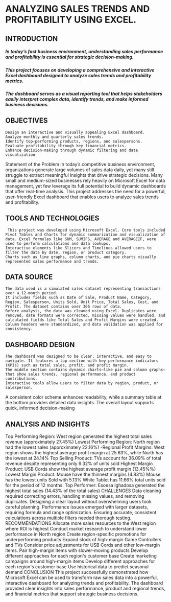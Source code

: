# ANALYZING  SALES TRENDS AND PROFITABILITY USING EXCEL.
## INTRODUCTION
##### In today’s fast business environment, understanding sales performance and profitability is essential for strategic decision-making.
##### This project focuses on developing a comprehensive and interactive Excel dashboard designed to analyze sales trends and profitability metrics. 
##### The dashboard serves as a visual reporting tool that helps stakeholders easily interpret complex data, identify trends, and make informed business decisions. 
## OBJECTIVES
	Design an interactive and visually appealing Excel dashboard.
	Analyze monthly and quarterly sales trends.
	Identify top-performing products, regions, and salespersons.
	Evaluate profitability through key financial metrics.
	Enhance decision-making through dynamic filtering and data visualization
Statement of the Problem
	In today’s competitive business environment, organizations generate large volumes of sales data daily, yet many still struggle to extract meaningful insights that drive strategic decisions. 
	Many small and medium-sized businesses rely heavily on Microsoft Excel for data management, yet few leverage its full potential to build dynamic dashboards that offer real-time analysis. 
	This project addresses the need for a powerful, user-friendly Excel dashboard that enables users to analyze sales trends and profitability. 
## TOOLS AND TECHNOLOGIES
	 This project was developed using Microsoft Excel. Core tools included Pivot Tables and Charts for dynamic summarization and visualization of data. Excel formulas like SUM, SUMIFS, AVERAGE and AVERAGEIF, were used to perform calculations and data lookups. 
	Interactive elements like Slicers and Timelines allowed users to filter the data by date, region, or product category. 
	Charts such as line graphs, column charts, and pie charts visually represented sales performance and trends.
## DATA SOURCE
	The data used is a simulated sales dataset representing transactions over a 12-month period. 
	It includes fields such as Date of Sale, Product Name, Category, Region, Salesperson, Units Sold, Unit Price, Total Sales, Cost, and Profit. The dataset contains over 366 rows of data. 
	Before analysis, the data was cleaned using Excel. Duplicates were removed, date formats were corrected, missing values were handled, and calculated fields like Total Sales and Profit Margins were created. 
	Column headers were standardized, and data validation was applied for consistency.
## DASHBOARD DESIGN
	The dashboard was designed to be clear, interactive, and easy to navigate. It features a top section with key performance indicators (KPIs) such as total sales, profit, and profit margin. 
	The middle section contains dynamic charts—like pie and column graphs—that show sales trends, regional performance, and product contributions.
	Interactive tools allow users to filter data by region, product, or salesperson. 
A consistent color scheme enhances readability, while a summary table at the bottom provides detailed data insights. The overall layout supports quick, informed decision-making
## ANALYSIS AND INSIGHTS
Top Performing Region: West region generated the highest total sales revenue (approximately 27.45%)
Lowest Performing Region: North region had the lowest sales (approximately 22.16%)
-Regional Profit Margins: West region shows the highest average profit margin at 25.63%, while North has the lowest at 24.14%
Top Selling Product: TVs account for 36.09% of total revenue despite representing only 9.32% of units sold
Highest Margin Product: USB Cords show the highest average profit margin (13.45%%)
Lowest Margin Product: Mouse have the thinnest margins (4.83%)
Mouse has the lowest units Sold with 5.13% 
While Tablet has 11.66% total units sold for the period of 12 months.
Top Performer: Esoesa Ighadosa generated the highest total sales (14.43% of the total sales)
CHALLENGES
Data cleaning required correcting errors, handling missing values, and removing duplicates.
Designing a clear layout without overwhelming users took careful planning.
Performance issues emerged with larger datasets, requiring formula and range optimization.
Ensuring accurate, consistent calculations across multiple filters needed thorough testing.
RECOMMENDATIONS
Allocate more sales resources to the West region where ROI is highest
Conduct market research to understand lower performance in North region
Create region-specific promotions for underperforming products
Expand stock of high-margin Game Controllers and TVs
Consider price adjustments for USB Cords and other low-margin items.
Pair high-margin items with slower-moving products
Develop different approaches for each region's customer base
Create marketing campaigns around high-margin items
Develop different approaches for each region's customer base
Use historical data to predict seasonal demand
CONCLUSION
This project successfully demonstrated how Microsoft Excel can be used to transform raw sales data into a powerful, interactive dashboard for analyzing trends and profitability. 
The dashboard provided clear insights into sales performance, product and regional trends, and financial metrics that support strategic business decisions.



